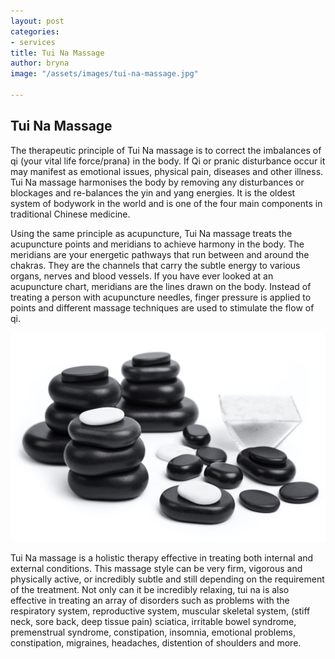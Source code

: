 ```yaml
---
layout: post
categories:
- services
title: Tui Na Massage
author: bryna
image: "/assets/images/tui-na-massage.jpg"

---
```

## Tui Na Massage

The therapeutic principle of Tui Na massage is to correct the imbalances of qi (your vital life force/prana) in the body. If Qi or pranic disturbance occur it may manifest as emotional issues, physical pain, diseases and other illness. Tui Na massage harmonises the body by removing any disturbances or blockages and re-balances the yin and yang energies. It is the oldest system of bodywork in the world and is one of the four main components in traditional Chinese medicine.

Using the same principle as acupuncture, Tui Na massage treats the acupuncture points and meridians to achieve harmony in the body. The meridians are your energetic pathways that run between and around the chakras. They are the channels that carry the subtle energy to various organs, nerves and blood vessels. If you have ever looked at an acupuncture chart, meridians are the lines drawn on the body. Instead of treating a person with acupuncture needles, finger pressure is applied to points and different massage techniques are used to stimulate the flow of qi.

![](/assets/images/tui-na-massage-2.jpg)

Tui Na massage is a holistic therapy effective in treating both internal and external conditions. This massage style can be very firm, vigorous and physically active, or incredibly subtle and still depending on the requirement of the treatment. Not only can it be incredibly relaxing, tui na is also effective in treating an array of disorders such as problems with the respiratory system, reproductive system, muscular skeletal system, (stiff neck, sore back, deep tissue pain) sciatica, irritable bowel syndrome, premenstrual syndrome, constipation, insomnia, emotional problems, constipation, migraines, headaches, distention of shoulders and more.